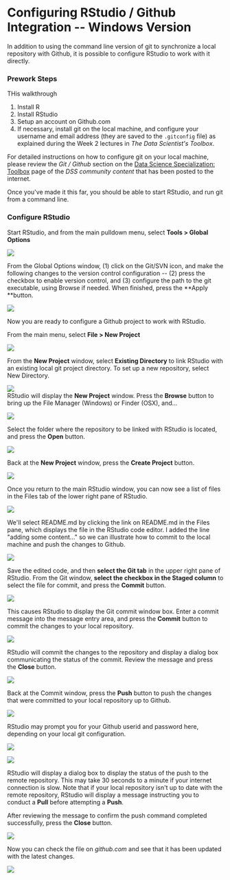 # Configuring RStudio / Github Integration -- Windows Version

In addition to using the command line version of git to synchronize a local repository with Github, it is possible to configure RStudio to work with it directly.

### Prework Steps

THis walkthrough 

1. Install R
2. Install RStudio
3. Setup an account on Github.com
4. If necessary, install git on the local machine, and configure your username and email address (they are saved to the `.gitconfig` file) as explained during the Week 2 lectures in *The Data Scientist's Toolbox*. 

For detailed instructions on how to configure git on your local machine, please review the *Git / Github* section on the [Data Science Specialization: Toolbox](http://bit.ly/2c9FGMa) page of the *DSS community content* that has been posted to the internet. 

Once you've made it this far, you should be able to start RStudio, and run git from a command line.

### Configure RStudio

Start RStudio, and from the main pulldown menu, select **Tools \> Global Options** 

![](https://coursera-forum-screenshots.s3.amazonaws.com/6c/0aaa2078ff11e58f7c0ba58a5e0b12/config1.png)

From the Global Options window, (1) click on the Git/SVN icon, and make the following changes to the version control configuration -- (2) press the checkbox to enable version control, and (3) configure the path to the git executable, using Browse if needed. When finished, press the **Apply **button. 

![](https://coursera-forum-screenshots.s3.amazonaws.com/e2/4cb66078ff11e5965fe95ce254af91/config2.png)

Now you are ready to configure a Github project to work with RStudio.

From the main menu, select **File \> New Project**

**![](https://coursera-forum-screenshots.s3.amazonaws.com/1c/65c260790011e58ef4636bbf5e8dbe/config3.png)**

From the **New Project** window, select **Existing Directory** to link RStudio with an existing local git project directory. To set up a new repository, select New Directory. 

![](https://coursera-forum-screenshots.s3.amazonaws.com/8c/7b4d40790011e5abd02fdc6f0c3333/config4.png)  
RStudio will display the **New Project** window. Press the **Browse** button to bring up the File Manager (Windows) or Finder (OSX), and... 

![](https://coursera-forum-screenshots.s3.amazonaws.com/1e/70b820790111e59faaad285feed583/config5.png)

Select the folder where the repository to be linked with RStudio is located, and press the **Open** button. 

![](https://coursera-forum-screenshots.s3.amazonaws.com/2a/f90840790111e5a6fb99ebec1768f4/config6.png)

Back at the **New Project** window, press the **Create Project** button. 

![](https://coursera-forum-screenshots.s3.amazonaws.com/5d/7f4c20790111e5b2cc1d74429b7f3a/config7.png)

Once you return to the main RStudio window, you can now see a list of files in the Files tab of the lower right pane of RStudio. 

![](https://coursera-forum-screenshots.s3.amazonaws.com/9d/af0790790111e5a13c9f15b2593997/config8.png)

We'll select README.md by clicking the link on README.md in the Files pane, which displays the file in the RStudio code editor. I added the line "adding some content..." so we can illustrate how to commit to the local machine and push the changes to Github. 

![](https://coursera-forum-screenshots.s3.amazonaws.com/cd/705f10790111e5a6fb99ebec1768f4/config9.png)

Save the edited code, and then **select the Git tab** in the upper right pane of RStudio. From the Git window, **select the checkbox in the Staged column** to select the file for commit, and press the **Commit** button. 

![](https://coursera-forum-screenshots.s3.amazonaws.com/43/9c7250790211e5b13cadfd9bab444d/config10.png)

This causes RStudio to display the Git commit window box. Enter a commit message into the message entry area, and press the **Commit** button to commit the changes to your local repository. 

![](https://coursera-forum-screenshots.s3.amazonaws.com/94/df3620790211e5a7bc5358342f66ff/config11.png)

RStudio will commit the changes to the repository and display a dialog box communicating the status of the commit. Review the message and press the **Close** button. 

![](https://coursera-forum-screenshots.s3.amazonaws.com/bd/8e4020790211e5963ecd8a6abfc3d2/config12.png)

Back at the Commit window, press the **Push** button to push the changes that were committed to your local repository up to Github. 

![](https://coursera-forum-screenshots.s3.amazonaws.com/f4/740d90790211e5bf599fba84e60099/config13.png)

RStudio may prompt you for your Github userid and password here, depending on your local git configuration. 

![](https://coursera-forum-screenshots.s3.amazonaws.com/64/1f16d0790311e58f7c0ba58a5e0b12/config13a.png)

![](https://coursera-forum-screenshots.s3.amazonaws.com/80/739770790311e584339b7db0a2e4bf/config13b.png)

RStudio will display a dialog box to display the status of the push to the remote repository. This may take 30 seconds to a minute if your internet connection is slow. Note that if your local repository isn't up to date with the remote repository, RStudio will display a message instructing you to conduct a **Pull** before attempting a **Push**.

After reviewing the message to confirm the push command completed successfully, press the **Close** button. 

![](https://coursera-forum-screenshots.s3.amazonaws.com/a3/1a9800790311e5b0465de2dfe801f0/config14.png)

Now you can check the file on _github.com_ and see that it has been updated with the latest changes. 

![](https://coursera-forum-screenshots.s3.amazonaws.com/2e/674ca0790411e58ef4636bbf5e8dbe/config15.png)


